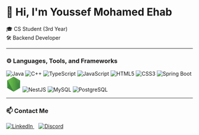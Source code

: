 # 👋 Hi, I'm Youssef Mohamed Ehab

🎓 CS Student (3rd Year)  
🛠️ Backend Developer

---

### ⚙️ Languages, Tools, and Frameworks

<p align="left">
  <!-- Languages -->
  <img src="https://cdn.jsdelivr.net/gh/devicons/devicon/icons/java/java-original.svg" height="40" alt="Java"/>
  <img src="https://cdn.jsdelivr.net/gh/devicons/devicon/icons/cplusplus/cplusplus-original.svg" height="40" alt="C++"/>
  <img src="https://cdn.jsdelivr.net/gh/devicons/devicon/icons/typescript/typescript-original.svg" height="40" alt="TypeScript"/>
  <img src="https://cdn.jsdelivr.net/gh/devicons/devicon/icons/javascript/javascript-original.svg" height="40" alt="JavaScript"/>
  <img src="https://cdn.jsdelivr.net/gh/devicons/devicon/icons/html5/html5-original.svg" height="40" alt="HTML5"/>
  <img src="https://cdn.jsdelivr.net/gh/devicons/devicon/icons/css3/css3-original.svg" height="40" alt="CSS3"/>

  <!-- Frameworks -->
  <img src="https://cdn.jsdelivr.net/gh/devicons/devicon/icons/spring/spring-original.svg" height="40" alt="Spring Boot"/>
  <img src="https://raw.githubusercontent.com/devicons/devicon/master/icons/nodejs/nodejs-original.svg" height="40" alt="Node.js"/>
  <img src="https://nestjs.com/img/logo-small.svg" height="40" alt="NestJS"/>

  <!-- Databases -->
  <img src="https://cdn.jsdelivr.net/gh/devicons/devicon/icons/mysql/mysql-original.svg" height="40" alt="MySQL"/>
  <img src="https://cdn.jsdelivr.net/gh/devicons/devicon/icons/postgresql/postgresql-original.svg" height="40" alt="PostgreSQL"/>
</p>

---

### 📫 Contact Me


  <p align="left">
  <a href="https://www.linkedin.com/in/youssef-mohamed-ehab-bab09b295/">
    <img src="https://cdn.jsdelivr.net/gh/devicons/devicon/icons/linkedin/linkedin-original.svg" height="40" alt="LinkedIn"/>
  </a>
  &nbsp;&nbsp;
  <a href="https://discord.com/users/yourDiscordID">
    <img src="https://cdn.simpleicons.org/discord/5865F2" height="40" alt="Discord"/>
  </a>
</p>

